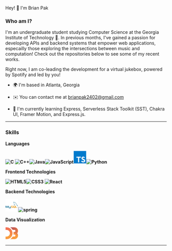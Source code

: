 
  
  
  

Hey! 👋 I'm Brian Pak

### Who am I?

I'm an undergraduate student studying Computer Science at the Georgia Institute of Technology 🐝. In previous months, I've gained a passion for developing APIs and backend systems that empower web applications, especailly those exploring the intersections between music and computation! Check out the repositories below to see some of my recent works. 

Right now, I am co-leading the development for a virtual jukebox, powered by Spotify and led by you! 

* 🌍 I'm based in Atlanta, Georgia

* ✉️ You can contact me at [brianpak2402@gmail.com](mailto:brianpak2402@gmail.com)

* 🧠 I'm currently learning Express, Serverless Stack Toolkit (SST), Chakra UI, Framer Motion, and Express.js. 

---

  

### Skills

<b>Languages<b>
<p  align="left">
<img  src="https://raw.githubusercontent.com/danielcranney/readme-generator/main/public/icons/skills/c-colored.svg"  width="36"  height="36"  alt="C"  /></a>  <img  src="https://raw.githubusercontent.com/danielcranney/readme-generator/main/public/icons/skills/cplusplus-colored.svg"  width="36"  height="36"  alt="C++"  /><img  src="https://raw.githubusercontent.com/danielcranney/readme-generator/main/public/icons/skills/java-colored.svg"  width="36"  height="36"  alt="Java"  /><img  src="https://raw.githubusercontent.com/danielcranney/readme-generator/main/public/icons/skills/javascript-colored.svg"  width="36"  height="36"  alt="JavaScript"  /><img  src="https://raw.githubusercontent.com/devicons/devicon/master/icons/typescript/typescript-original.svg"  alt="typescript"  width="40"  height="40"/><img  src="https://raw.githubusercontent.com/danielcranney/readme-generator/main/public/icons/skills/python-colored.svg"  width="36"  height="36"  alt="Python"  />

  

<b>Frontend Technologies<b>
<p  align="left">
<img  src="https://raw.githubusercontent.com/danielcranney/readme-generator/main/public/icons/skills/html5-colored.svg"  width="36"  height="36"  alt="HTML5"  /><img  src="https://raw.githubusercontent.com/danielcranney/readme-generator/main/public/icons/skills/css3-colored.svg"  width="36"  height="36"  alt="CSS3"  />  <img  src="https://raw.githubusercontent.com/danielcranney/readme-generator/main/public/icons/skills/react-colored.svg"  width="36"  height="36"  alt="React"  />

  

<b>Backend Technologies<b>
<p  align="left">
<img  src="https://raw.githubusercontent.com/devicons/devicon/master/icons/mysql/mysql-original-wordmark.svg"  alt="mysql"  width="40"  height="40"/><img  src="https://www.vectorlogo.zone/logos/springio/springio-icon.svg"  alt="spring"  width="40"  height="40"/>

<b>Data Visualization<b>

<img  src="https://raw.githubusercontent.com/devicons/devicon/master/icons/d3js/d3js-original.svg"  alt="d3js"  width="40"  height="40"/>

---
